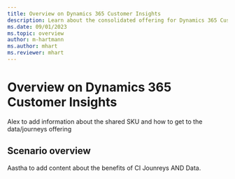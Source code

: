 ```yaml
---
title: Overview on Dynamics 365 Customer Insights
description: Learn about the consolidated offering for Dynamics 365 Customer Insights
ms.date: 09/01/2023
ms.topic: overview
author: m-hartmann
ms.author: mhart
ms.reviewer: mhart
---
```


# Overview on Dynamics 365 Customer Insights

Alex to add information about the shared SKU and how to get to the data/journeys offering

## Scenario overview

Aastha to add content about the benefits of CI Jounreys AND Data.